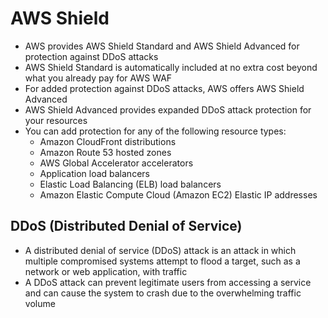 # AWS Shield
* AWS provides AWS Shield Standard and AWS Shield Advanced for protection against DDoS attacks
* AWS Shield Standard is automatically included at no extra cost beyond what you already pay for AWS WAF
* For added protection against DDoS attacks, AWS offers AWS Shield Advanced
* AWS Shield Advanced provides expanded DDoS attack protection for your resources
* You can add protection for any of the following resource types:
    * Amazon CloudFront distributions
    * Amazon Route 53 hosted zones
    * AWS Global Accelerator accelerators
    * Application load balancers
    * Elastic Load Balancing (ELB) load balancers
    * Amazon Elastic Compute Cloud (Amazon EC2) Elastic IP addresses

## DDoS (Distributed Denial of Service)
* A distributed denial of service (DDoS) attack is an attack in which multiple compromised systems attempt to flood a target, such as a network or web application, with traffic
* A DDoS attack can prevent legitimate users from accessing a service and can cause the system to crash due to the overwhelming traffic volume